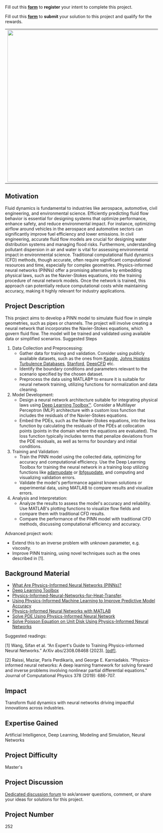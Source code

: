 Fill out this <strong>[form](https://www.mathworks.com/academia/student-challenge/mathworks-excellence-in-innovation-signup.html?tfa_1=Fluid%20Flow%20Simulation%20Using%20Physics-Informed%20Neural%20Networks&tfa_2=252)</strong> to <strong>register</strong> your intent to complete this project.

Fill out this <strong>[form](https://www.mathworks.com/academia/student-challenge/mathworks-excellence-in-innovation-submission-form.html?tfa_1=Fluid%20Flow%20Simulation%20Using%20Physics-Informed%20Neural%20Networks&tfa_2=252)</strong> to <strong>submit</strong> your solution to this project and qualify for the rewards.

<table>
<td><img src="https://gist.githubusercontent.com/robertogl/e0115dc303472a9cfd52bbbc8edb7665/raw/cfd.jpg"  width=500 /></td>
<td><p><h1>Fluid Flow Simulation Using Physics-Informed Neural Networks</h1></p>
<p>Develop a Physics Informed Neural Network (PINN) for fluid flow simulation. </p>
</table>

## Motivation

Fluid dynamics is fundamental to industries like aerospace, automotive, civil engineering, and environmental science. Efficiently predicting fluid flow behavior is essential for designing systems that optimize performance, enhance safety, and reduce environmental impact. For instance, optimizing airflow around vehicles in the aerospace and automotive sectors can significantly improve fuel efficiency and lower emissions. In civil engineering, accurate fluid flow models are crucial for designing water distribution systems and managing flood risks. Furthermore, understanding pollutant dispersion in air and water is vital for assessing environmental impact in environmental science.
Traditional computational fluid dynamics (CFD) methods, though accurate, often require significant computational resources and time, especially for complex geometries. Physics-informed neural networks (PINNs) offer a promising alternative by embedding physical laws, such as the Navier-Stokes equations, into the training procedure of neural network models. Once the network is trained, this approach can potentially reduce computational costs while maintaining accuracy, making it highly relevant for industry applications.

## Project Description
This project aims to develop a PINN model to simulate fluid flow in simple geometries, such as pipes or channels. The project will involve creating a neural network that incorporates the Navier-Stokes equations, which govern fluid flow. The model will be trained and validated using available data or simplified scenarios. 
Suggested Steps
1.	Data Collection and Preprocessing:
    - Gather data for training and validation. Consider using publicly available datasets, such as the ones from [Kaggle](https://www.kaggle.com/datasets/ryleymcconkey/ml-turbulence-dataset/versions/3), [Johns Hopkins Turbulence Databases](https://turbulence.pha.jhu.edu/), [Stanford](https://hai.stanford.edu/news/blastnet-first-large-machine-learning-dataset-fundamental-fluid-dynamics), [DeepCFD](https://github.com/mdribeiro/DeepCFD) etc.
    -	Identify the boundary conditions and parameters relevant to the scenario specified by the chosen dataset.
    -	Preprocess the data using MATLAB® to ensure it is suitable for neural network training, utilizing functions for normalization and data cleaning.
2.	Model Development:
    -	Design a neural network architecture suitable for integrating physical laws using [Deep Learning Toolbox™](https://www.mathworks.com/products/deep-learning.html). Consider a Multilayer Perceptron (MLP)  architecture  with a custom loss function that includes the residuals of the Navier-Stokes equations.
    -	Embed the PDEs, such as the Navier-Stokes equations, into the loss function by calculating the residuals of the PDEs at collocation points (points in the domain where the equations are evaluated). The loss function typically includes terms that penalize deviations from the PDE residuals, as well as terms for boundary and initial conditions.
3.	Training and Validation:
    - Train the PINN model using the collected data, optimizing for accuracy and computational efficiency. Use the Deep Learning Toolbox for training the neural network in a training loop utilizing functions like [adamupdate](https://www.mathworks.com/help/deeplearning/ref/adamupdate.html) or [lbfgsupdate](https://www.mathworks.com/help/deeplearning/ref/lbfgsupdate.html), and computing and visualizing validation errors.
    - Validate the model's performance against known solutions or experimental data, using MATLAB to compare results and visualize errors.
4.	Analysis and Interpretation:
    -	Analyze the results to assess the model's accuracy and reliability. Use MATLAB's plotting functions to visualize flow fields and compare them with traditional CFD results.
    -	Compare the performance of the PINN model with traditional CFD methods, discussing computational efficiency and accuracy.

Advanced project work:
- Extend this to an inverse problem with unknown parameter, e.g. viscosity.
- Improve PINN training, using novel techniques such as the ones described in [1]. 


## Background Material

-	[What Are Physics-Informed Neural Networks (PINNs)?](https://www.mathworks.com/discovery/physics-informed-neural-networks.html)
-	[Deep Learning Toolbox](https://jp.mathworks.com/products/deep-learning.html)
-	[Physics-Informed-Neural-Networks-for-Heat-Transfer]( https://github.com/matlab-deep-learning/Physics-Informed-Neural-Networks-for-Heat-Transfer).
-	[Using Physics-Informed Machine Learning to Improve Predictive Model Accuracy](https://www.mathworks.com/company/user_stories/case-studies/using-physics-informed-machine-learning-to-improve-predictive-model-accuracy.html)
-	[Physics-Informed Neural Networks with MATLAB](https://www.youtube.com/watch?v=RTR_RklvAUQ)
-	[Solve PDE Using Physics-Informed Neural Network](https://www.mathworks.com/help/deeplearning/ug/solve-partial-differential-equations-with-lbfgs-method-and-deep-learning.html)
-	[Solve Poisson Equation on Unit Disk Using Physics-Informed Neural Networks](https://www.mathworks.com/help/pde/ug/solve-poisson-equation-on-unit-disk-using-pinn.html)

Suggested readings:

[1] Wang, Sifan et al. “An Expert's Guide to Training Physics-informed Neural Networks.” ArXiv abs/2308.08468 (2023). [[pdf]]( https://arxiv.org/pdf/2308.08468).

[2] Raissi, Maziar, Paris Perdikaris, and George E. Karniadakis. "Physics-informed neural networks: A deep learning framework for solving forward and inverse problems involving nonlinear partial differential equations." Journal of Computational Physics 378 (2019): 686-707.


## Impact

Transform fluid dynamics with neural networks driving impactful innovations across industries.

## Expertise Gained 

Artificial Intelligence, Deep Learning, Modeling and Simulation, Neural Networks

## Project Difficulty

Master's

## Project Discussion

[Dedicated discussion forum](https://github.com/mathworks/MATLAB-Simulink-Challenge-Project-Hub/discussions/117) to ask/answer questions, comment, or share your ideas for solutions for this project.

## Project Number

252
